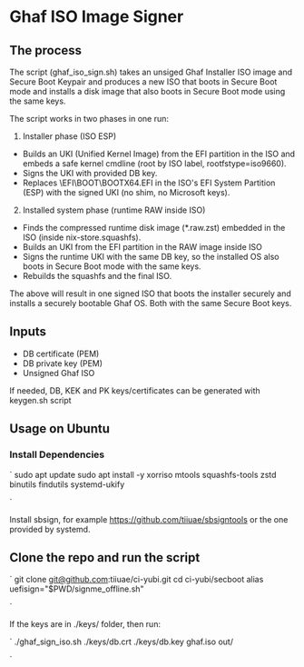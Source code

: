 # Ghaf ISO Image Signer

## The process

The script (ghaf_iso_sign.sh) takes an unsiged Ghaf Installer ISO image and Secure Boot Keypair and produces a new ISO that boots in Secure Boot mode and installs a disk image that also boots in Secure Boot mode using the same keys.

The script works in two phases in one run:

1. Installer phase (ISO ESP)
 - Builds an UKI (Unified Kernel Image) from the EFI partition in the ISO and embeds a safe kernel cmdline (root by ISO label, rootfstype=iso9660).
 - Signs the UKI with provided DB key.
 - Replaces \EFI\BOOT\BOOTX64.EFI in the ISO's EFI System Partition (ESP) with the signed UKI (no shim, no Microsoft keys).

2. Installed system phase (runtime RAW inside ISO)
 - Finds the compressed runtime disk image (*.raw.zst) embedded in the ISO (inside nix-store.squashfs).
 - Builds an UKI from the EFI partition in the RAW image inside ISO
 - Signs the runtime UKI with the same DB key, so the installed OS also boots in Secure Boot mode with the same keys.
 - Rebuilds the squashfs and the final ISO.

The above will result in one signed ISO that boots the installer securely and installs a securely bootable Ghaf OS. Both with the same Secure Boot keys.

## Inputs

 - DB certificate (PEM)
 - DB private key (PEM)
 - Unsigned Ghaf ISO

If needed, DB, KEK and PK keys/certificates can be generated with keygen.sh script

## Usage on Ubuntu

### Install Dependencies

`
sudo apt update
sudo apt install -y xorriso mtools squashfs-tools zstd binutils findutils systemd-ukify

`

Install sbsign, for example https://github.com/tiiuae/sbsigntools or the one provided by systemd.

## Clone the repo and run the script

`
git clone git@github.com:tiiuae/ci-yubi.git
cd ci-yubi/secboot
alias uefisign="$PWD/signme_offline.sh"

`

If the keys are in ./keys/ folder, then run:

`
./ghaf_sign_iso.sh ./keys/db.crt ./keys/db.key ghaf.iso out/

`

